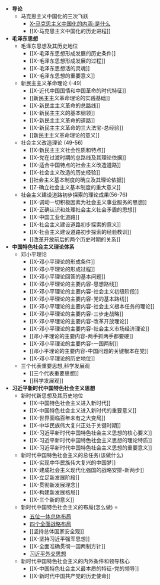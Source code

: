 - **导论**
	- 马克思主义中国化的三次飞跃
		- [X-马克思主义中国化的内涵-是什么](X-马克思主义中国化的内涵-是什么.md)
		- [[X-马克思主义中国化的历史进程]]
- **毛泽东思想**
	- 毛泽东思想及其历史地位
		- [[X-毛泽东思想形成发展的历史条件]]
		- [[X-毛泽东思想形成发展的过程]]
		- [[X-毛泽东思想活的灵魂]]
		- [[X-毛泽东思想的重要意义]]
	- 新民主主义革命理论 (-49)
		- [[X-近代中国国情和中国革命的时代特征]]
		- [[新民主主义革命理论的实践基础]]
		- [[X-新民主主义革命的总路线]]
		- [[X-新民主主义的基本纲领]]
		- [[X-新民主主义革命的道路]]
		- [[X-新民主主义革命的三大法宝-总经验]]
		- [[新民主主义革命理论的意义]]
	- 社会主义改造理论 (49-56)
		- [[X-新民主主义社会性质和特点]]
		- [[X-党在过渡时期的总路线及其理论依据]]
		- [[X-适合中国特点的社会主义改造道路]]
		- [[X-社会主义改造的历史经验]]
		- [[社会主义基本制度的确立及其理论依据]]
		- [[Z-确立社会主义基本制度的重大意义]]
	- 社会主义建设道路初步探索的理论成果(56-76)
		- [[X-调动一切积极因素为社会主义事业服务的思想]]
		- [[X-正确认识和处理社会主义社会矛盾的思想]]
		- [[X-中国工业化道路]]
		- [[X-社会主义建设道路初步探索的意义]]
		- [[X-社会主义建设道路初步探索的经验教训]]
		- [[改革开放前后的两个历史时期的关系]]
- **中国特色社会主义理论体系**
	- 邓小平理论 
		- [[X-邓小平理论的形成条件]]
		- [[X-邓小平理论的形成过程]]
		- [[X-邓小平理论回答的基本问题]]
		- [[X-邓小平理论的主要内容-思想路线]]
		- [[X-邓小平理论的主要内容-社会主义初级阶段]]
		- [[X-邓小平理论的主要内容-党的基本路线]]
		- [[X-邓小平理论的主要内容-社会主义根本任务的理论]]
		- [[X-邓小平理论的主要内容-三步走战略]]
		- [[X-邓小平理论的主要内容-改革开放理论]]
		- [[X-邓小平理论的主要内容-社会主义市场经济理论]]
		- [[邓小平理论的主要内容-两手抓两手都要硬]]
		- [[X-邓小平理论的主要内容-一国两制]]
		- [[邓小平理论的主要内容-中国问题的关键根本在党]]
		- [[X-邓小平理论的历史地位]]
	- 三个代表重要思想,科学发展观
		- [[三个代表重要思想]]
		- [[科学发展观]]
- **习近平新时代中国特色社会主义思想**
	- 新时代新思想及其历史地位
		- [[X-中国特色社会主义进入新时代]]
		- [[X-中国特色社会主义进入新时代的重要意义]]
		- [[X-世界面临百年未有之大变局]]
		- [[X-中华民族伟大复兴正处于关键时期]]
		- [[X-习近平新时代中国特色社会主义思想的核心要义]]
		- [[X-习近平新时代中国特色社会主义思想的理论特质]]
		- [[X-习近平新时代中国特色社会主义思想的重要意义]]
	- 新时代中国特色社会主义的总任务(该做什么)
		- [[X-实现中华民族伟大复兴的中国梦]]
		- [[X-建成社会主义现代化强国的战略安排-新两步]]
		- [[X-立足新发展阶段]]
		- [[X-贯彻新发展理念]]
		- [[X-构建新发展格局]]
		- [[X-三个新的意义]]
	- 新时代中国特色社会主义的布局(怎么做) ⭐
		- [五位一体总体布局](考研/政治/五位一体总体布局.md)
		- [四个全面战略布局](四个全面战略布局.md)
		- [[坚持总体国家安全观]]
		- [[X-坚持习近平强军思想]]
		- [[X-全面准确贯彻一国两制方针]]
		- [习近平外交思想](习近平外交思想.md)
	- 新时代中国特色社会主义的内外条件和领导核心
		- [[X-中国特色社会主义最本质的特征-党的领导]]
		- [[X-新时代中国共产党的历史使命]]